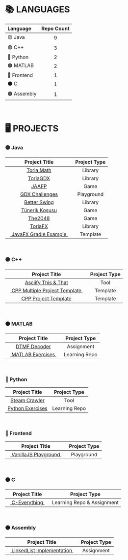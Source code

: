 


# 📚 LANGUAGES

|    Language         |   Repo Count   |
|    :------          |   :--------------:   |
|     🟡 Java         |          9           |
|     🟣 C++          |          3           |
|     🔵 Python       |          2           |
|     🟠 MATLAB       |          2           |
|     🔴 Frontend     |          1           |
|     ⚫ C            |          1           |
|     🟤 Assembly     |          1           |

<br>


# 🖥 PROJECTS

### 🟡 Java

|                                          Project Title                                          |     Project Type     |
|   :-----------------------------------------------------------------------------------------:   |   :--------------:   |
|   <a href="https://github.com/oziris78/toria-math"> Toria Math </a>                             |       Library        |
|   <a href="https://github.com/oziris78/toria-gdx"> ToriaGDX </a>                                |       Library        |
|   <a href="https://github.com/oziris78/jaafp"> JAAFP </a>                                       |        Game          |
|   <a href="https://github.com/oziris78/gdx-challenges"> GDX Challenges </a>                     |      Playground      |
|   <a href="https://github.com/oziris78/better-swing"> Better Swing </a>                         |       Library        |
|   <a href="https://github.com/oziris78/tunerik-kosusu"> Tünerik Koşusu </a>                     |        Game          |
|   <a href="https://github.com/oziris78/the2048"> The2048 </a>                                   |        Game          |
|   <a href="https://github.com/oziris78/toria-fx"> ToriaFX </a>                                  |       Library        |
|   &nbsp;&nbsp;<a href="https://github.com/oziris78/javafx-gradle-example"> JavaFX Gradle Example </a>&nbsp;&nbsp;       |       Template       |

<br>



### 🟣 C++

|                                                 Project Title                                                 |     Project Type     |
|   :-------------------------------------------------------------------------------------------------------:   |   :--------------:   |
|   <a href="https://github.com/oziris78/asciify-this-and-that"> Asciify This & That </a>                       |         Tool         |
|   &nbsp;&nbsp;<a href="https://github.com/oziris78/cpp-multiple-project-template"> CPP Multiple Project Template </a>&nbsp;&nbsp;    |      Template        |
|   <a href="https://github.com/oziris78/cpp-project-template"> CPP Project Template </a>                       |      Template        |


<br>



### 🟠 MATLAB

|                                          Project Title                                          |     Project Type     |
|   :-----------------------------------------------------------------------------------------:   |   :--------------:   |
|   <a href="https://github.com/oziris78/dtmf-decoder"> DTMF Decoder </a>                         |       Assignment     |
|   &nbsp;&nbsp;<a href="https://github.com/oziris78/matlab-exercises"> MATLAB Exercises </a>&nbsp;&nbsp;                 |    Learning Repo     |

<br>


### 🔵 Python

|                                          Project Title                                          |     Project Type     |
|   :-----------------------------------------------------------------------------------------:   |   :--------------:   |
|   <a href="https://github.com/oziris78/steam-crawler"> Steam Crawler </a>                       |     Tool    |
|   <a href="https://github.com/oziris78/python-exercises"> Python Exercises </a>                 |     Learning Repo    |

<br>



### 🔴 Frontend

|                                          Project Title                                          |     Project Type     |
|   :-----------------------------------------------------------------------------------------:   |   :--------------:   |
|   &nbsp;&nbsp;<a href="https://github.com/oziris78/vanillajs-playground"> VanillaJS Playground </a>&nbsp;&nbsp;           |      Playground      |

<br>



### ⚫ C

|                                          Project Title                                          |     Project Type     |
|   :-----------------------------------------------------------------------------------------:   |   :--------------:   |
|   &nbsp;&nbsp;<a href="https://github.com/oziris78/c-everything"> C-Everything </a>&nbsp;&nbsp;              |       Learning Repo & Assignment        |

<br>



### 🟤 Assembly

|                                                 Project Title                                                 |      Project Type      |
|   :-------------------------------------------------------------------------------------------------------:   |    :--------------:    |
|   &nbsp;&nbsp;<a href="https://github.com/oziris78/assembly-linkedlist"> LinkedList Implementation </a>&nbsp;&nbsp;    |       Assignment       |




